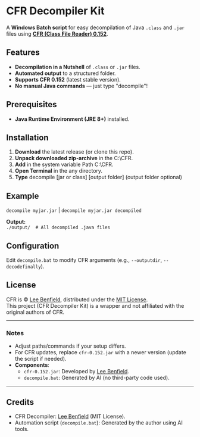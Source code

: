 # CFR Decompiler Kit  

A **Windows Batch script** for easy decompilation of Java `.class` and `.jar` files using **[CFR (Class File Reader) 0.152](http://www.benf.org/other/cfr/)**.  

## Features  

- **Decompilation in a Nutshell** of `.class` or `.jar` files.  
- **Automated output** to a structured folder.  
- **Supports CFR 0.152** (latest stable version).  
- **No manual Java commands** — just type "decompile"!  

## Prerequisites  

- **Java Runtime Environment (JRE 8+)** installed.

## Installation  
1. **Download** the latest release (or clone this repo).  
2. **Unpack downloaded zip-archive** in the C:\CFR\.  
3. **Add** in the system variable Path C:\CFR\.  
4. **Open Terminal** in the any directory.
5. **Type** decompile [jar or class] [output folder] (output folder optional) 

## Example  
`decompile myjar.jar` | `decompile myjar.jar decompiled`

**Output:**  
`./output/  # All decompiled .java files`  
  
## Configuration  

Edit `decompile.bat` to modify CFR arguments (e.g., `--outputdir`, `--decodefinally`).  

## License  
CFR is © [Lee Benfield](https://github.com/leibnitz27/cfr), distributed under the [MIT License](https://opensource.org/licenses/MIT).  
This project (CFR Decompiler Kit) is a wrapper and not affiliated with the original authors of CFR.  

---  

### Notes  
- Adjust paths/commands if your setup differs.  
- For CFR updates, replace `cfr-0.152.jar` with a newer version (update the script if needed).  
- **Components**:  
  - `cfr-0.152.jar`: Developed by [Lee Benfield](https://github.com/leibnitz27/cfr).  
  - `decompile.bat`: Generated by AI (no third-party code used).

---

## Credits  
- CFR Decompiler: [Lee Benfield](https://github.com/leibnitz27/cfr) (MIT License).  
- Automation script (`decompile.bat`): Generated by the author using AI tools.  
